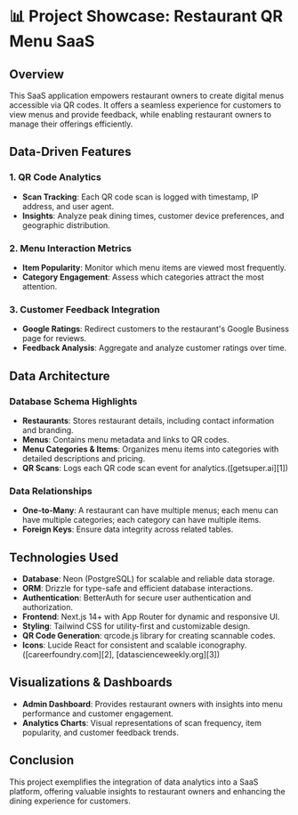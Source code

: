 # 📊 Project Showcase: Restaurant QR Menu SaaS

## Overview

This SaaS application empowers restaurant owners to create digital menus accessible via QR codes. It offers a seamless experience for customers to view menus and provide feedback, while enabling restaurant owners to manage their offerings efficiently.

## Data-Driven Features

### 1. **QR Code Analytics**

- **Scan Tracking**: Each QR code scan is logged with timestamp, IP address, and user agent.
- **Insights**: Analyze peak dining times, customer device preferences, and geographic distribution.

### 2. **Menu Interaction Metrics**

- **Item Popularity**: Monitor which menu items are viewed most frequently.
- **Category Engagement**: Assess which categories attract the most attention.

### 3. **Customer Feedback Integration**

- **Google Ratings**: Redirect customers to the restaurant's Google Business page for reviews.
- **Feedback Analysis**: Aggregate and analyze customer ratings over time.

## Data Architecture

### **Database Schema Highlights**

- **Restaurants**: Stores restaurant details, including contact information and branding.
- **Menus**: Contains menu metadata and links to QR codes.
- **Menu Categories & Items**: Organizes menu items into categories with detailed descriptions and pricing.
- **QR Scans**: Logs each QR code scan event for analytics.([getsuper.ai][1])

### **Data Relationships**

- **One-to-Many**: A restaurant can have multiple menus; each menu can have multiple categories; each category can have multiple items.
- **Foreign Keys**: Ensure data integrity across related tables.

## Technologies Used

- **Database**: Neon (PostgreSQL) for scalable and reliable data storage.
- **ORM**: Drizzle for type-safe and efficient database interactions.
- **Authentication**: BetterAuth for secure user authentication and authorization.
- **Frontend**: Next.js 14+ with App Router for dynamic and responsive UI.
- **Styling**: Tailwind CSS for utility-first and customizable design.
- **QR Code Generation**: qrcode.js library for creating scannable codes.
- **Icons**: Lucide React for consistent and scalable iconography.([careerfoundry.com][2], [datascienceweekly.org][3])

## Visualizations & Dashboards

- **Admin Dashboard**: Provides restaurant owners with insights into menu performance and customer engagement.
- **Analytics Charts**: Visual representations of scan frequency, item popularity, and customer feedback trends.

## Conclusion

This project exemplifies the integration of data analytics into a SaaS platform, offering valuable insights to restaurant owners and enhancing the dining experience for customers.
